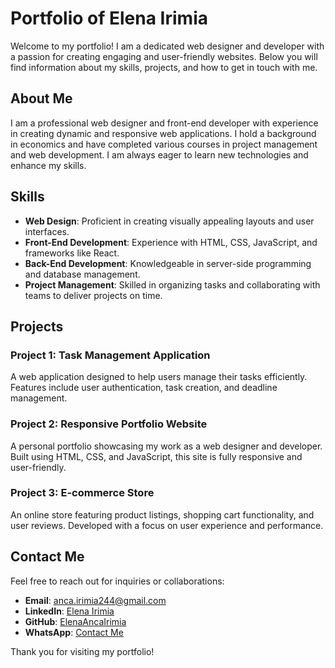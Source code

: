 # Portfolio of Elena Irimia

Welcome to my portfolio! I am a dedicated web designer and developer with a passion for creating engaging and user-friendly websites. Below you will find information about my skills, projects, and how to get in touch with me.

## About Me

I am a professional web designer and front-end developer with experience in creating dynamic and responsive web applications. I hold a background in economics and have completed various courses in project management and web development. I am always eager to learn new technologies and enhance my skills.

## Skills

- **Web Design**: Proficient in creating visually appealing layouts and user interfaces.
- **Front-End Development**: Experience with HTML, CSS, JavaScript, and frameworks like React.
- **Back-End Development**: Knowledgeable in server-side programming and database management.
- **Project Management**: Skilled in organizing tasks and collaborating with teams to deliver projects on time.

## Projects

### Project 1: Task Management Application
A web application designed to help users manage their tasks efficiently. Features include user authentication, task creation, and deadline management.

### Project 2: Responsive Portfolio Website
A personal portfolio showcasing my work as a web designer and developer. Built using HTML, CSS, and JavaScript, this site is fully responsive and user-friendly.

### Project 3: E-commerce Store
An online store featuring product listings, shopping cart functionality, and user reviews. Developed with a focus on user experience and performance.

## Contact Me

Feel free to reach out for inquiries or collaborations:

- **Email**: [anca.irimia244@gmail.com](mailto:anca.irimia244@gmail.com)
- **LinkedIn**: [Elena Irimia](https://linkedin.com/in/elena-irimia)
- **GitHub**: [ElenaAncaIrimia](https://github.com/ElenaAncaIrimia)
- **WhatsApp**: [Contact Me](https://wa.me/34643983997?text=Hello%20Elena,%20I%20would%20like%20to%20discuss%20a%20project!)

Thank you for visiting my portfolio!
